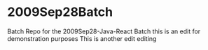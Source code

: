 # 2009Sep28Batch
Batch Repo for the 2009Sep28-Java-React Batch
this is an edit for demonstration purposes
This is another edit
editing
